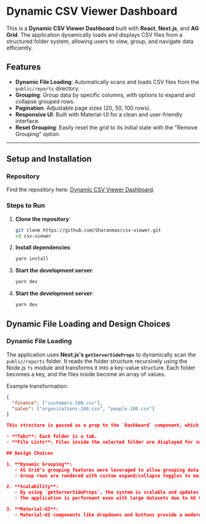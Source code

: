 # Dynamic CSV Viewer Dashboard

This is a **Dynamic CSV Viewer Dashboard** built with **React**, **Next.js**, and **AG Grid**. The application dynamically loads and displays CSV files from a structured folder system, allowing users to view, group, and navigate data efficiently.

## Features
- **Dynamic File Loading**: Automatically scans and loads CSV files from the `public/reports` directory.
- **Grouping**: Group data by specific columns, with options to expand and collapse grouped rows.
- **Pagination**: Adjustable page sizes (20, 50, 100 rows).
- **Responsive UI**: Built with Material-UI for a clean and user-friendly interface.
- **Reset Grouping**: Easily reset the grid to its initial state with the "Remove Grouping" option.

---

## Setup and Installation

### Repository
Find the repository here: [Dynamic CSV Viewer Dashboard](https://github.com/Sharanmax/csv-viewer/).

### Steps to Run
1. **Clone the repository**:
   ```bash
   git clone https://github.com/Sharanmax/csv-viewer.git
   cd csv-viewer
   ```
2. **Install dependencies**:
   ```bash
   yarn install
   ```
3. **Start the development server**:
   ```bash
   yarn dev
   ```
3. **Start the development server**:
   ```bash
   yarn dev
   ```

## Dynamic File Loading and Design Choices

### Dynamic File Loading
The application uses **Next.js's `getServerSideProps`** to dynamically scan the `public/reports` folder. It reads the folder structure recursively using the Node.js `fs` module and transforms it into a key-value structure. Each folder becomes a key, and the files inside become an array of values.

Example transformation:
```json
{
  "finance": ["customers-100.csv"],
  "sales": ["organizations-100.csv", "people-100.csv"]
}

This structure is passed as a prop to the `Dashboard` component, which dynamically renders:

- **Tabs**: Each folder is a tab.
- **File Lists**: Files inside the selected folder are displayed for selection.

## Design Choices

1. **Dynamic Grouping**:
   - AG Grid’s grouping features were leveraged to allow grouping data by any column dynamically.
   - Group rows are rendered with custom expand/collapse toggles to maintain user interactivity.

2. **Scalability**:
   - By using `getServerSideProps`, the system is scalable and updates dynamically as new folders or files are added without requiring code changes.
   - The application is performant even with large datasets due to AG Grid’s optimized rendering.

3. **Material-UI**:
   - Material-UI components like dropdowns and buttons provide a modern, responsive interface.

